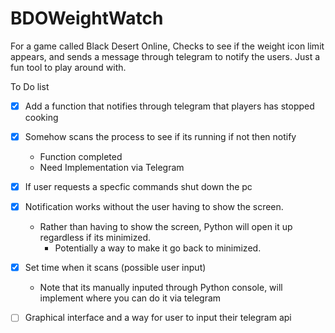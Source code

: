 # BDOWeightWatch

For a game called Black Desert Online, Checks to see if the weight icon limit appears, and sends a message through telegram to notify the users. Just a fun tool to play around with.





To Do list  
- [x] Add a function that notifies through telegram that players has stopped cooking
- [X] Somehow scans the process to see if its running if not then notify
  - Function completed
  - Need Implementation via Telegram
- [X] If user requests a specfic commands shut down the pc
- [X] Notification works without the user having to show the screen.
  - Rather than having to show the screen, Python will open it up regardless if its minimized.
    - Potentially a way to make it go back to minimized.
- [X] Set time when it scans (possible user input)
  - Note that its manually inputed through Python console, will implement where you can do it via telegram
- [ ] Graphical interface and a way for user to input their telegram api


